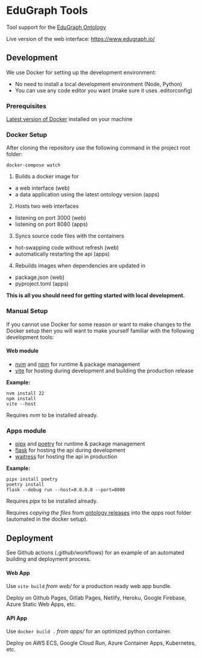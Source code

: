 # EduGraph Tools

Tool support for the [EduGraph Ontology](https://github.com/christian-bick/edugraph-ontology)

Live version of the web interface: https://www.edugraph.io/

## Development

We use Docker for setting up the development environment:

- No need to install a local development environment (Node, Python)
- You can use any code editor you want (make sure it uses .editorconfig)

### Prerequisites

[Latest version of Docker](https://docs.docker.com/engine/install/) installed on your machine

### Docker Setup

After cloning the repository use the following command in the project root folder:

```
docker-compose watch
```

1. Builds a docker image for

- a web interface (web)
- a data application using the latest ontology version (apps)

2. Hosts two web interfaces

- listening on port 3000 (web)
- listening on port 8080 (apps)

3. Syncs source code files with the containers

- hot-swapping code without refresh (web)
- automatically restarting the api (apps)

4. Rebuilds images when dependencies are updated in

- package.json (web)
- pyproject.toml (apps)

**This is all you should need for getting started with local development.**

### Manual Setup

If you cannot use Docker for some reason or want to make changes to the Docker setup then you 
will want to make yourself familiar with the following development tools:

#### Web module

- [nvm](https://github.com/nvm-sh/nvm) and [npm](https://www.npmjs.com/) for runtime & package management
- [vite](https://vite.dev/) for hosting during development and building the production release

**Example:**

```
nvm install 22
npm install
vite --host
```

Requires _nvm_ to be installed already.

### Apps module

- [pipx](https://github.com/pypa/pipx) and [poetry](https://python-poetry.org/) for runtime & package management
- [flask](https://flask.palletsprojects.com/en/stable/) for hosting the api during development
- [waitress](https://pypi.org/project/waitress/) for hosting the api in production

**Example:**

```
pipx install poetry
poetry install
flask --debug run --host=0.0.0.0 --port=8080
```

Requires _pipx_ to be installed already. 

Requires _copying the files_ from [ontology releases](https://github.com/christian-bick/edugraph-ontology/releases) 
into the _apps_ root folder (automated in the docker setup).

## Deployment

See Github actions (.github/workflows) for an example of an automated building and deployment process.

#### Web App

Use 
``
vite build
``
_from web/_ for a production ready web app bundle.

Deploy on Github Pages, Gitlab Pages, Netlify, Heroku, Google Firebase, Azure Static Web Apps, etc.

#### API App

Use 
``
docker build .
``
_from apps/_ for an optimized python container.

Deploy on AWS ECS, Google Cloud Run, Azure Container Apps, Kubernetes, etc.